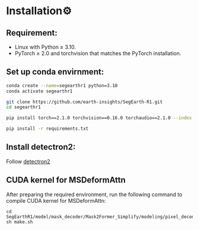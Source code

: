 # Installation⚙️

## Requirement:

* Linux with Python ≥ 3.10.
* PyTorch ≥ 2.0 and torchvision that matches the PyTorch installation.

## Set up conda envirnment:
```bash
conda create --name=segearthr1 python=3.10
conda activate segearthr1

git clone https://github.com/earth-insights/SegEarth-R1.git
cd segearthr1

pip install torch==2.1.0 torchvision==0.16.0 torchaudio==2.1.0 --index-url https://download.pytorch.org/whl/cu121

pip install -r requirements.txt
```
## Install detectron2:
Follow [detectron2](https://detectron2.readthedocs.io/en/latest/tutorials/install.html)

## CUDA kernel for MSDeformAttn
After preparing the required environment, run the following command to compile CUDA kernel for MSDeformAttn:

```
cd SegEarthR1/model/mask_decoder/Mask2Former_Simplify/modeling/pixel_decoder/ops
sh make.sh
```
